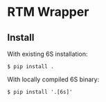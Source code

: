 # RTM Wrapper

## Install

With existing 6S installation:
```shell
$ pip install .
```

With locally compiled 6S binary:
```shell
$ pip install '.[6s]'
```
